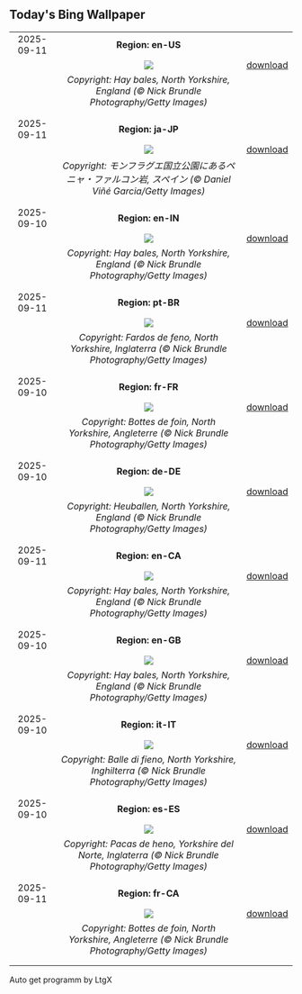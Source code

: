 ## Today's Bing Wallpaper
|      |      |      |
| :----: | :----: | :----: |
|2025-09-11|**Region: en-US**||
||![](https://www.bing.com/th?id=OHR.YorkshireHay_EN-US8523120193_UHD.jpg&pid=hp&w=1152&h=648&rs=1&c=4)| [download](https://www.bing.com/th?id=OHR.YorkshireHay_EN-US8523120193_UHD.jpg)|
||*Copyright: Hay bales, North Yorkshire, England (© Nick Brundle Photography/Getty Images)*
||
|||
|2025-09-11|**Region: ja-JP**||
||![](https://www.bing.com/th?id=OHR.ExtremaduraJamon_JA-JP6016561282_UHD.jpg&pid=hp&w=1152&h=648&rs=1&c=4)| [download](https://www.bing.com/th?id=OHR.ExtremaduraJamon_JA-JP6016561282_UHD.jpg)|
||*Copyright: モンフラグエ国立公園にあるペニャ・ファルコン岩, スペイン (© Daniel Viñé Garcia/Getty Images)*
||
|||
|2025-09-10|**Region: en-IN**||
||![](https://www.bing.com/th?id=OHR.YorkshireHay_EN-IN0275886002_UHD.jpg&pid=hp&w=1152&h=648&rs=1&c=4)| [download](https://www.bing.com/th?id=OHR.YorkshireHay_EN-IN0275886002_UHD.jpg)|
||*Copyright: Hay bales, North Yorkshire, England (© Nick Brundle Photography/Getty Images)*
||
|||
|2025-09-11|**Region: pt-BR**||
||![](https://www.bing.com/th?id=OHR.YorkshireHay_PT-BR7088228512_UHD.jpg&pid=hp&w=1152&h=648&rs=1&c=4)| [download](https://www.bing.com/th?id=OHR.YorkshireHay_PT-BR7088228512_UHD.jpg)|
||*Copyright: Fardos de feno, North Yorkshire, Inglaterra (© Nick Brundle Photography/Getty Images)*
||
|||
|2025-09-10|**Region: fr-FR**||
||![](https://www.bing.com/th?id=OHR.YorkshireHay_FR-FR4007661841_UHD.jpg&pid=hp&w=1152&h=648&rs=1&c=4)| [download](https://www.bing.com/th?id=OHR.YorkshireHay_FR-FR4007661841_UHD.jpg)|
||*Copyright: Bottes de foin, North Yorkshire, Angleterre (© Nick Brundle Photography/Getty Images)*
||
|||
|2025-09-10|**Region: de-DE**||
||![](https://www.bing.com/th?id=OHR.YorkshireHay_DE-DE6716022558_UHD.jpg&pid=hp&w=1152&h=648&rs=1&c=4)| [download](https://www.bing.com/th?id=OHR.YorkshireHay_DE-DE6716022558_UHD.jpg)|
||*Copyright: Heuballen, North Yorkshire, England (© Nick Brundle Photography/Getty Images)*
||
|||
|2025-09-11|**Region: en-CA**||
||![](https://www.bing.com/th?id=OHR.YorkshireHay_EN-CA6308294683_UHD.jpg&pid=hp&w=1152&h=648&rs=1&c=4)| [download](https://www.bing.com/th?id=OHR.YorkshireHay_EN-CA6308294683_UHD.jpg)|
||*Copyright: Hay bales, North Yorkshire, England (© Nick Brundle Photography/Getty Images)*
||
|||
|2025-09-10|**Region: en-GB**||
||![](https://www.bing.com/th?id=OHR.YorkshireHay_EN-GB0990690457_UHD.jpg&pid=hp&w=1152&h=648&rs=1&c=4)| [download](https://www.bing.com/th?id=OHR.YorkshireHay_EN-GB0990690457_UHD.jpg)|
||*Copyright: Hay bales, North Yorkshire, England (© Nick Brundle Photography/Getty Images)*
||
|||
|2025-09-10|**Region: it-IT**||
||![](https://www.bing.com/th?id=OHR.YorkshireHay_IT-IT9160860790_UHD.jpg&pid=hp&w=1152&h=648&rs=1&c=4)| [download](https://www.bing.com/th?id=OHR.YorkshireHay_IT-IT9160860790_UHD.jpg)|
||*Copyright: Balle di fieno, North Yorkshire, Inghilterra (© Nick Brundle Photography/Getty Images)*
||
|||
|2025-09-10|**Region: es-ES**||
||![](https://www.bing.com/th?id=OHR.YorkshireHay_ES-ES7917729802_UHD.jpg&pid=hp&w=1152&h=648&rs=1&c=4)| [download](https://www.bing.com/th?id=OHR.YorkshireHay_ES-ES7917729802_UHD.jpg)|
||*Copyright: Pacas de heno, Yorkshire del Norte, Inglaterra (© Nick Brundle Photography/Getty Images)*
||
|||
|2025-09-11|**Region: fr-CA**||
||![](https://www.bing.com/th?id=OHR.YorkshireHay_FR-CA9200328346_UHD.jpg&pid=hp&w=1152&h=648&rs=1&c=4)| [download](https://www.bing.com/th?id=OHR.YorkshireHay_FR-CA9200328346_UHD.jpg)|
||*Copyright: Bottes de foin, North Yorkshire, Angleterre (© Nick Brundle Photography/Getty Images)*
||
|||

Auto get programm by LtgX
